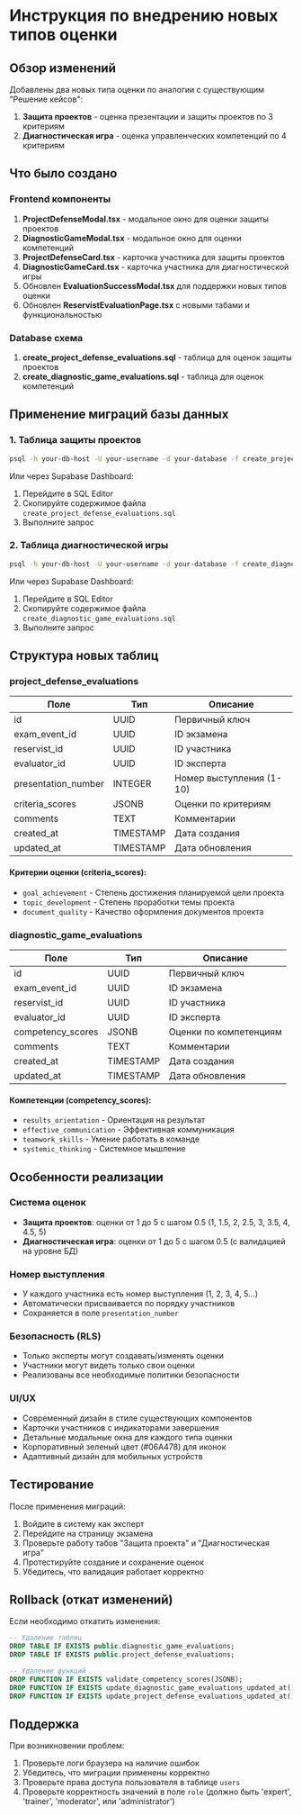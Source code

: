 # Инструкция по внедрению новых типов оценки

## Обзор изменений

Добавлены два новых типа оценки по аналогии с существующим "Решение кейсов":

1. **Защита проектов** - оценка презентации и защиты проектов по 3 критериям
2. **Диагностическая игра** - оценка управленческих компетенций по 4 критериям

## Что было создано

### Frontend компоненты

1. **ProjectDefenseModal.tsx** - модальное окно для оценки защиты проектов
2. **DiagnosticGameModal.tsx** - модальное окно для оценки компетенций
3. **ProjectDefenseCard.tsx** - карточка участника для защиты проектов
4. **DiagnosticGameCard.tsx** - карточка участника для диагностической игры
5. Обновлен **EvaluationSuccessModal.tsx** для поддержки новых типов оценки
6. Обновлен **ReservistEvaluationPage.tsx** с новыми табами и функциональностью

### Database схема

1. **create_project_defense_evaluations.sql** - таблица для оценок защиты проектов
2. **create_diagnostic_game_evaluations.sql** - таблица для оценок компетенций

## Применение миграций базы данных

### 1. Таблица защиты проектов

```bash
psql -h your-db-host -U your-username -d your-database -f create_project_defense_evaluations.sql
```

Или через Supabase Dashboard:
1. Перейдите в SQL Editor
2. Скопируйте содержимое файла `create_project_defense_evaluations.sql`
3. Выполните запрос

### 2. Таблица диагностической игры

```bash
psql -h your-db-host -U your-username -d your-database -f create_diagnostic_game_evaluations.sql
```

Или через Supabase Dashboard:
1. Перейдите в SQL Editor
2. Скопируйте содержимое файла `create_diagnostic_game_evaluations.sql`
3. Выполните запрос

## Структура новых таблиц

### project_defense_evaluations

| Поле | Тип | Описание |
|------|-----|----------|
| id | UUID | Первичный ключ |
| exam_event_id | UUID | ID экзамена |
| reservist_id | UUID | ID участника |
| evaluator_id | UUID | ID эксперта |
| presentation_number | INTEGER | Номер выступления (1-10) |
| criteria_scores | JSONB | Оценки по критериям |
| comments | TEXT | Комментарии |
| created_at | TIMESTAMP | Дата создания |
| updated_at | TIMESTAMP | Дата обновления |

#### Критерии оценки (criteria_scores):
- `goal_achievement` - Степень достижения планируемой цели проекта
- `topic_development` - Степень проработки темы проекта  
- `document_quality` - Качество оформления документов проекта

### diagnostic_game_evaluations

| Поле | Тип | Описание |
|------|-----|----------|
| id | UUID | Первичный ключ |
| exam_event_id | UUID | ID экзамена |
| reservist_id | UUID | ID участника |
| evaluator_id | UUID | ID эксперта |
| competency_scores | JSONB | Оценки по компетенциям |
| comments | TEXT | Комментарии |
| created_at | TIMESTAMP | Дата создания |
| updated_at | TIMESTAMP | Дата обновления |

#### Компетенции (competency_scores):
- `results_orientation` - Ориентация на результат
- `effective_communication` - Эффективная коммуникация
- `teamwork_skills` - Умение работать в команде
- `systemic_thinking` - Системное мышление

## Особенности реализации

### Система оценок
- **Защита проектов**: оценки от 1 до 5 с шагом 0.5 (1, 1.5, 2, 2.5, 3, 3.5, 4, 4.5, 5)
- **Диагностическая игра**: оценки от 1 до 5 с шагом 0.5 (с валидацией на уровне БД)

### Номер выступления
- У каждого участника есть номер выступления (1, 2, 3, 4, 5...)
- Автоматически присваивается по порядку участников
- Сохраняется в поле `presentation_number`

### Безопасность (RLS)
- Только эксперты могут создавать/изменять оценки
- Участники могут видеть только свои оценки
- Реализованы все необходимые политики безопасности

### UI/UX
- Современный дизайн в стиле существующих компонентов
- Карточки участников с индикаторами завершения
- Детальные модальные окна для каждого типа оценки
- Корпоративный зеленый цвет (#06A478) для иконок
- Адаптивный дизайн для мобильных устройств

## Тестирование

После применения миграций:

1. Войдите в систему как эксперт
2. Перейдите на страницу экзамена
3. Проверьте работу табов "Защита проекта" и "Диагностическая игра"
4. Протестируйте создание и сохранение оценок
5. Убедитесь, что валидация работает корректно

## Rollback (откат изменений)

Если необходимо откатить изменения:

```sql
-- Удаление таблиц
DROP TABLE IF EXISTS public.diagnostic_game_evaluations;
DROP TABLE IF EXISTS public.project_defense_evaluations;

-- Удаление функций
DROP FUNCTION IF EXISTS validate_competency_scores(JSONB);
DROP FUNCTION IF EXISTS update_diagnostic_game_evaluations_updated_at();
DROP FUNCTION IF EXISTS update_project_defense_evaluations_updated_at();
```

## Поддержка

При возникновении проблем:
1. Проверьте логи браузера на наличие ошибок
2. Убедитесь, что миграции применены корректно
3. Проверьте права доступа пользователя в таблице `users`
4. Проверьте корректность значений в поле `role` (должно быть 'expert', 'trainer', 'moderator', или 'administrator')
